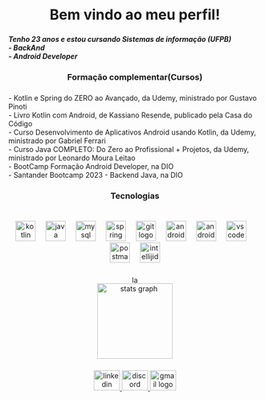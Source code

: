 <h1 align="center">Bem vindo ao meu perfil!</h1>

###

<h5 align="left">Tenho 23 anos e estou cursando Sistemas de informação (UFPB)<br>- BackAnd<br>- Android Developer</h5>

###

<h3 align="center">Formação complementar(Cursos)</h3>

###

<p align="left">- Kotlin e Spring do ZERO ao Avançado, da Udemy, ministrado por Gustavo Pinoti<br>- Livro Kotlin com Android, de Kassiano Resende, publicado pela Casa do Código<br>- Curso Desenvolvimento de Aplicativos Android usando Kotlin, da Udemy, ministrado por Gabriel Ferrari<br>- Curso Java COMPLETO: Do Zero ao Profissional + Projetos, da Udemy, ministrado por Leonardo Moura Leitao<br>- BootCamp Formação Android Developer, na DIO<br>- Santander Bootcamp 2023 - Backend Java, na DIO</p>

###

<h3 align="center">Tecnologias</h3>

###

<br clear="both">

<div align="center">
  <img src="https://skillicons.dev/icons?i=kotlin" height="40" alt="kotlin logo"  />
  <img width="12" />
  <img src="https://skillicons.dev/icons?i=java" height="40" alt="java logo"  />
  <img width="12" />
  <img src="https://skillicons.dev/icons?i=mysql" height="40" alt="mysql logo"  />
  <img width="12" />
  <img src="https://skillicons.dev/icons?i=spring" height="40" alt="spring logo"  />
  <img width="12" />
  <img src="https://skillicons.dev/icons?i=git" height="40" alt="git logo"  />
  <img width="12" />
  <img src="https://cdn.simpleicons.org/android/3DDC84" height="40" alt="android logo"  />
  <img width="12" />
  <img src="https://skillicons.dev/icons?i=androidstudio" height="40" alt="androidstudio logo"  />
  <img width="12" />
  <img src="https://skillicons.dev/icons?i=vscode" height="40" alt="vscode logo"  />
  <img width="12" />
  <img src="https://skillicons.dev/icons?i=postman" height="40" alt="postman logo"  />
  <img width="12" />
  <img src="https://skillicons.dev/icons?i=idea" height="40" alt="intellijidea logo"  />
</div>

###

<div align="center">
  <img src="https://github-readme-stats.vercel.app/api/top-langs?username=leandrodasilvamarques&locale=pt-br&hide_title=false&layout=compact&card_width=320&langs_count=5&theme=gruvbox_light&hide_border=false&order=2" height="15" alt="languages graph" /> <br>
  <img src="https://github-readme-stats.vercel.app/api?username=leandrodasilvamarques&hide_title=false&hide_rank=false&show_icons=true&include_all_commits=true&count_private=true&disable_animations=false&theme=gruvbox_light&locale=pt-br&hide_border=false&order=1" height="150" alt="stats graph"  />
</div>

###

<div align="center">
  <a href="https://www.linkedin.com/in/leandro-desenvolvedor/" target="_blank">
    <img src="https://raw.githubusercontent.com/maurodesouza/profile-readme-generator/master/src/assets/icons/social/linkedin/default.svg" width="52" height="40" alt="linkedin logo"  />
  </a>
  <a href="https://discord.gg/URz2qNjd7p" target="_blank">
    <img src="https://raw.githubusercontent.com/maurodesouza/profile-readme-generator/master/src/assets/icons/social/discord/default.svg" width="52" height="40" alt="discord logo"  />
  </a>
  <a href="srl3andromarques@gmail.com" target="_blank">
    <img src="https://raw.githubusercontent.com/maurodesouza/profile-readme-generator/master/src/assets/icons/social/gmail/default.svg" width="52" height="40" alt="gmail logo"  />
  </a>
</div>

###
